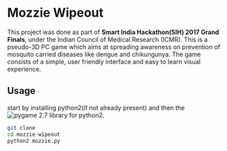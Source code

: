 # Mozzie Wipeout

This project was done as part of **Smart India Hackathon(SIH) 2017 Grand Finals**, under the Indian Council of Medical Research (ICMR).
This is a pseudo-3D PC game which aims at spreading awareness on prevention of mosquito carried diseases like dengue and chikungunya. The game consists of a simple, user friendly interface and easy to learn visual experience.

## Usage
start by installing python2(if not already present) and then the ![pygame 2.7](https://www.pygame.org/wiki/GettingStarted) library for python2.  

```bash
git clone
cd mozzie-wipeout
python2 mozzie.py
```
